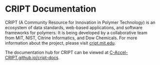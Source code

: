 # CRIPT Documentation

CRIPT (A Community Resource for Innovation in Polymer Technology) is an
ecosystem of data standards, web-based applications, and software frameworks
for polymers.
It is being developed by a collaborative team from MIT, NIST, Citrine
Informatics, and Dow Chemicals.
For more information about the project, please visit [cript.mit.edu](http://cript.mit.edu).

The documentation hub for CRIPT can be viewed at
[C-Accel-CRIPT.github.io/cript-docs](https://c-accel-cript.github.io/cript-docs).

